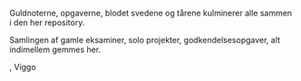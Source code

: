 Guldnoterne, opgaverne, blodet svedene og tårene kulminerer alle sammen i den her repository.

Samlingen af gamle eksaminer, solo projekter, godkendelsesopgaver, alt indimellem gemmes her.

, Viggo
